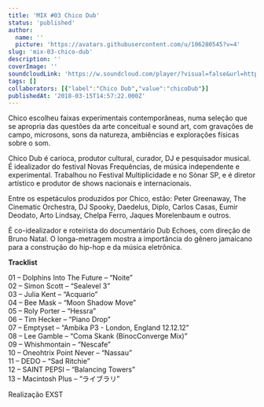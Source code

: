 ```yaml
---
title: 'MIX #03 Chico Dub'
status: 'published'
author:
  name: ''
  picture: 'https://avatars.githubusercontent.com/u/106280545?v=4'
slug: 'mix-03-chico-dub'
description: ''
coverImage: ''
soundcloudLink: 'https://w.soundcloud.com/player/?visual=false&url=http%3A%2F%2Fapi.soundcloud.com%2Ftracks%2F87026135&show_artwork=false'
tags: []
collaborators: [{"label":"Chico Dub","value":"chicoDub"}]
publishedAt: '2018-03-15T14:57:22.000Z'
---
```


Chico escolheu faixas experimentais contemporâneas, numa seleção que se apropria das questões da arte conceitual e sound art, com gravações de campo, microsons, sons da natureza, ambiências e explorações físicas sobre o som.

Chico Dub é carioca, produtor cultural, curador, DJ e pesquisador musical. É idealizador do festival Novas Frequências, de música independente e experimental. Trabalhou no Festival Multiplicidade e no Sònar SP, e é diretor artístico e produtor de shows nacionais e internacionais.

Entre os espetáculos produzidos por Chico, estão: Peter Greenaway, The Cinematic Orchestra, DJ Spooky, Daedelus, Diplo, Carlos Casas, Eumir Deodato, Arto Lindsay, Chelpa Ferro, Jaques Morelenbaum e outros.

É co-idealizador e roteirista do documentário Dub Echoes, com direção de Bruno Natal. O longa-metragem mostra a importância do gênero jamaicano para a construção do hip-hop e da música eletrônica.

**Tracklist**

01 – Dolphins Into The Future – “Noite”\
02 – Simon Scott – “Sealevel 3”\
03 – Julia Kent – “Acquario”\
04 – Bee Mask – “Moon Shadow Move”\
05 – Roly Porter – “Hessra”\
06 – Tim Hecker – “Piano Drop”\
07 – Emptyset – “Ambika P3 - London, England 12.12.12”\
08 – Lee Gamble – “Coma Skank (BinocConverge Mix)”\
09 – Whishmontain – “Nescafe”\
10 – Oneohtrix Point Never – “Nassau”\
11 – DEDO – “Sad Ritchie”\
12 – SAINT PEPSI – “Balancing Towers”\
13 – Macintosh Plus – “ライブラリ”

Realização EXST
